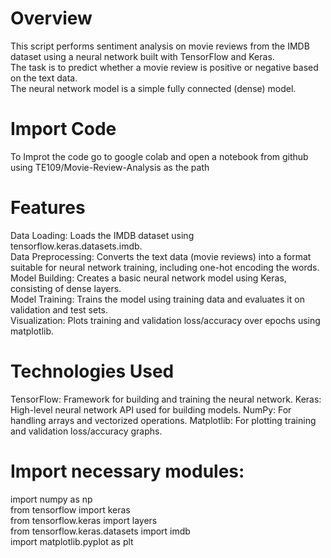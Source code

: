 # Overview
This script performs sentiment analysis on movie reviews from the IMDB dataset using a neural network built with TensorFlow and Keras.<br> The task is to predict whether a movie review is positive or negative based on the text data.<br> The neural network model is a simple fully connected (dense) model.

# Import Code
To Improt the code go to google colab and open a notebook from github using 
TE109/Movie-Review-Analysis as the path

# Features
Data Loading: Loads the IMDB dataset using tensorflow.keras.datasets.imdb.<br>
Data Preprocessing: Converts the text data (movie reviews) into a format suitable for neural network training, including one-hot encoding the words.<br>
Model Building: Creates a basic neural network model using Keras, consisting of dense layers.<br>
Model Training: Trains the model using training data and evaluates it on validation and test sets.<br>
Visualization: Plots training and validation loss/accuracy over epochs using matplotlib.<br>

# Technologies Used
TensorFlow: Framework for building and training the neural network.
Keras: High-level neural network API used for building models.
NumPy: For handling arrays and vectorized operations.
Matplotlib: For plotting training and validation loss/accuracy graphs.


# Import necessary modules:

import numpy as np <br>
from tensorflow import keras<br>
from tensorflow.keras import layers<br>
from tensorflow.keras.datasets import imdb<br>
import matplotlib.pyplot as plt<br>

